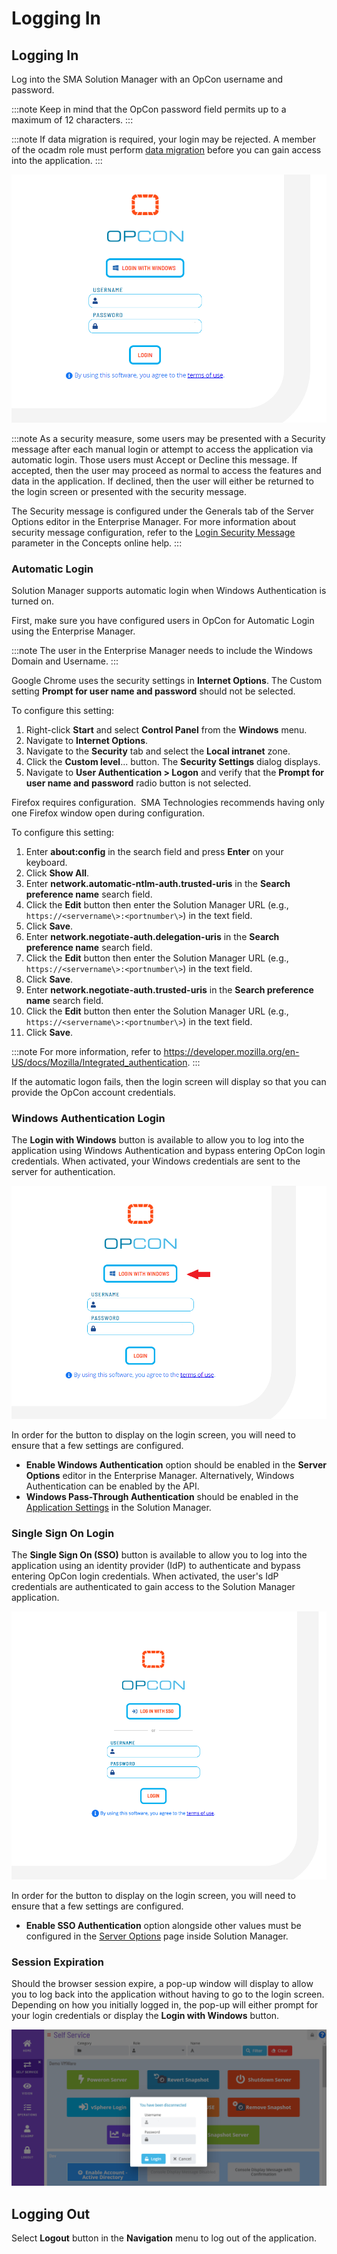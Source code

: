 # Logging In

## Logging In

Log into the SMA Solution Manager with an OpCon username and password.

:::note
Keep in mind that the OpCon password field permits up to a maximum of 12 characters.
:::

:::note
If data migration is required, your login may be rejected. A member of the ocadm role must perform [data migration](Migrating-Data.md) before you can gain access into the application.
:::

![Solution Manager Login Screen](../Resources/Images/SM/Login2.png "Solution Manager Login Screen")

:::note
As a security measure, some users may be presented with a Security message after each manual login or attempt to access the application via automatic login. Those users must Accept or Decline this message. If accepted, then the user may proceed as normal to access the features and data in the application. If declined, then the user will either be returned to the login screen or presented with the security message.

The Security message is configured under the Generals tab of the Server Options editor in the Enterprise Manager. For more information about security message configuration, refer to the [Login Security Message](../administration/server-options.md#general) parameter in the Concepts online help.
:::

### Automatic Login

Solution Manager supports automatic login when Windows Authentication is turned on.

First, make sure you have configured users in OpCon for Automatic Login using the Enterprise Manager.

:::note
The user in the Enterprise Manager needs to include the Windows Domain and Username.
:::

Google Chrome uses the security settings in **Internet Options**. The Custom setting **Prompt for user name and password** should not be selected.

To configure this setting:

1. Right-click **Start** and select **Control Panel** from the **Windows** menu.
2. Navigate to **Internet Options**.
3. Navigate to the **Security** tab and select the **Local intranet** zone.
4. Click the **Custom level**... button. The **Security Settings** dialog displays.
5. Navigate to **User Authentication \> Logon** and verify that the **Prompt for user name and password** radio button is not selected.

Firefox requires configuration.  SMA Technologies recommends having only one Firefox window open during configuration.

To configure this setting:

1. Enter **about:config** in the search field and press **Enter** on your keyboard.
2. Click **Show All**.
3. Enter **network.automatic-ntlm-auth.trusted-uris** in the **Search
   preference name** search field.
4. Click the **Edit** button then enter the Solution Manager URL (e.g., `https://<servername\>:<portnumber\>`) in the text field.
5. Click **Save**.
6. Enter **network.negotiate-auth.delegation-uris** in the **Search preference name** search field.
7. Click the **Edit** button then enter the Solution Manager URL (e.g., `https://<servername\>:<portnumber\>`) in the text field.
8. Click **Save**.
9. Enter **network.negotiate-auth.trusted-uris** in the **Search preference name** search field.
10. Click the **Edit** button then enter the Solution Manager URL (e.g., `https://<servername\>:<portnumber\>`) in the text field.
11. Click **Save**.

:::note
For more information, refer to <https://developer.mozilla.org/en-US/docs/Mozilla/Integrated_authentication>.
:::

If the automatic logon fails, then the login screen will display so that you can provide the OpCon account credentials.

### Windows Authentication Login

The **Login with Windows** button is available to allow you to log into the application using Windows Authentication and bypass entering OpCon login credentials. When activated, your Windows credentials are sent to the server for authentication.

![Solution Manager Login with Windows Button](../Resources/Images/SM/Login-with-Windows.png "Solution Manager Login with Windows Button")

In order for the button to display on the login screen, you will need to ensure that a few settings are configured.

- **Enable Windows Authentication** option should be enabled in the **Server Options** editor in the Enterprise Manager. Alternatively, Windows Authentication can be enabled by the API.
- **Windows Pass-Through Authentication** should be enabled in the [Application Settings](Configuring-Application-Settings.md) in the Solution Manager.

### Single Sign On Login

The **Single Sign On (SSO)** button is available to allow you to log into the application using an identity provider (IdP) to authenticate and bypass entering OpCon login credentials. When activated, the user's IdP credentials are authenticated to gain access to the Solution Manager application.

![Solution Manager Login with SSO Button](../Resources/Images/SM/Login-with-SSO.png "Solution Manager Login with SSO Button")

In order for the button to display on the login screen, you will need to ensure that a few settings are configured.

- **Enable SSO Authentication** option alongside other values must be configured in the [Server Options](../Solution-Manager/Library/ServerOptions/Managing-SSO-Configurations.md) page inside Solution Manager.

### Session Expiration

Should the browser session expire, a pop-up window will display to allow you to log back into the application without having to go to the login screen. Depending on how you initially logged in, the pop-up will either prompt for your login credentials or display the **Login with Windows** button.

![Session Expiration: Login Pop-up Window](../Resources/Images/SM/Login-Pop-up.png "Session Expiration: Login Pop-up Window")

## Logging Out

Select **Logout** button in the **Navigation** menu to log out of the application.
